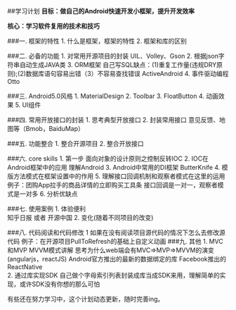 ##学习计划
   **目标：做自己的Android快速开发小框架，提升开发效率**

   **核心：学习软件复用的技术和技巧**

###一. 框架的特性
    1. 什么是框架，框架的特性
    2. 框架和库的区别

###二. 必备的功能
    1. 对常用开源项目的封装
       UIL、Volley、Gson
    2. 根据json字符串自动生成JAVA类
    3. ORM框架
       自己写SQL缺点：(1)重复工作量(违规DRY原则);(2)数据库语句容易出错（3）不容易查找错误
       ActiveAndroid
    4. 事件驱动编程Otto

###三. Android5.0风格
    1. MaterialDesign
    2. Toolbar
    3. FloatButton
    4. 动画效果
    5. UI组件

###四. 常用开放接口的封装
    1. 思考典型开放接口
    2. 封装常用接口
       意见反馈、地图等（Bmob，BaiduMap）

###五. 功能整合
    1. 整合开源项目
    2. 整合开放接口

###六. core skills
    1. 第一步
       面向对象的设计原则之控制反转IOC
    2. IOC在Android框架中的应用
       理解Android
    3. Android中常用的DI框架
       ButterKnife
    4. 模版方法模式在框架设置中的作用
    5. 理解接口回调机制和观察者模式在这里的运用
       例子：团购App拉手的商品详情的立即购买工具条
       接口回调是一对一，观察者模式是一对多
    6. 分析优缺点

###七. 使用案例
    1. 体验便利      
       知乎日报 或者 开源中国
    2. 变化(随着不同项目的改变)

###八. 代码阅读和代码修改
    1 如果在没有阅读项目源代码的情况下怎么去修改源代码
      例子：在开源项目PullToRefresh的基础上自定义动画
###九. 其他
    1. MVC和MVP MVVM模式讲解
       思考为什么web端会有MVC=>MVP=>MVVM的演变(angularjs，reactJS)
       Android官方推出的最新的数据绑定的库
       Facebook推出的ReactNative     
    2. 通过库实现SDK
       自己做个字母索引列表封装成库当成SDK来用，理解简单的实现，或许SDK没有你想的那么可怕
 

有些还在努力学习中，这个计划动态更新，随时完善ing。